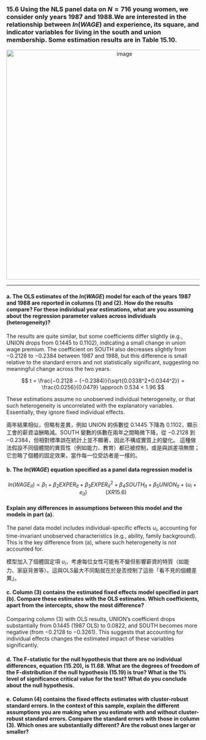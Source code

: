 ### 15.6 Using the NLS panel data on $N=716$ young women, we consider only years 1987 and 1988.We are interested in the relationship between $ln(WAGE)$ and experience, its square, and indicator variables for living in the south and union membership. Some estimation results are in Table 15.10.
<div align="center">
  <img width="600" alt="image" src="https://github.com/user-attachments/assets/59322c56-d148-4054-89bc-1dbe9f4c1b0c" />
</div>

---
#### a. The OLS estimates of the $ln(WAGE)$ model for each of the years 1987 and 1988 are reported in columns (1) and (2). How do the results compare? For these individual year estimations, what are you assuming about the regression parameter values across individuals (heterogeneity)?

The results are quite similar, but some coefficients differ slightly (e.g., UNION drops from 0.1445 to 0.1102), indicating a small change in union wage premium. The coefficient on SOUTH also decreases slightly from −0.2128 to −0.2384 between 1987 and 1988, but this difference is small relative to the standard errors and not statistically significant, suggesting no meaningful change across the two years.

$$
t = \frac{−0.2128 − (−0.2384)}{\sqrt{0.0338^2+0.0344^2}} = \frac{0.0256}{0.0479} \approch 0.534 < 1.96
$$

These estimations assume no unobserved individual heterogeneity, or that such heterogeneity is uncorrelated with the explanatory variables. Essentially, they ignore fixed individual effects.


兩年結果相似，但略有差異，例如 UNION 的係數從 0.1445 下降為 0.1102，顯示工會的薪資溢酬略減。SOUTH 變數的係數在兩年之間略微下降，從 −0.2128 到 −0.2384，但相對標準誤在統計上並不顯著，因此不構成實質上的變化。
這種做法假設不同個體間的異質性（例如能力、教育）都已被控制，或是與誤差項無關；它忽略了個體的固定效果，當作每一位受訪者是一樣的。

#### b. The $ln(WAGE)$ equation specified as a panel data regression model is 

$$
ln(WAGE_{it}) = \beta_1 + \beta_2EXPER_{it} + \beta_3EXPER^2_{it} + \beta_4SOUTH_{it} + \beta_5UNION_{it} +(u_i + e_{it}) \qquad \quad (XR15.6)
$$

#### Explain any differences in assumptions between this model and the models in part (a).

The panel data model includes individual-specific effects $u_i$, accounting for time-invariant unobserved characteristics (e.g., ability, family background). This is the key difference from (a), where such heterogeneity is not accounted for.

模型加入了個體固定項 $u_i$，考慮每位女性可能有不變但影響薪資的特質（如能力、家庭背景等）。這與OLS最大不同點就在於是否控制了這些「看不見的個體差異」。
 
#### c. Column (3) contains the estimated fixed effects model specified in part (b). Compare these estimates with the OLS estimates. Which coefficients, apart from the intercepts, show the most difference?

Comparing column (3) with OLS results, UNION’s coefficient drops substantially from 0.1445 (1987 OLS) to 0.0822, and SOUTH becomes more negative (from −0.2128 to −0.3261). This suggests that accounting for individual effects changes the estimated impact of these variables significantly.

#### d. The F-statistic for the null hypothesis that there are no individual differences, equation (15.20), is 11.68. What are the degrees of freedom of the F-distribution if the null hypothesis (15.19) is true? What is the 1% level of significance critical value for the test? What do you conclude about the null hypothesis.

#### e. Column (4) contains the fixed effects estimates with cluster-robust standard errors. In the context of this sample, explain the different assumptions you are making when you estimate with and without cluster-robust standard errors. Compare the standard errors with those in column (3). Which ones are substantially different? Are the robust ones larger or smaller?
